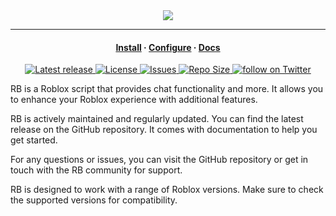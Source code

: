 <!DOCTYPE html>
<html>
<head>
    <title>RB Roblox Script</title>
</head>
<body>
    <div align="center">
        <img src="https://www.jguru.com/wp-content/uploads/2021/07/image-134.png">
    </div>
    <hr>
    <h4 align="center">
        <a href="https://www.youtube.com/watch?v=EOWGmf0aeR4&pp=ygURcm9ibG94IGluc3RhbGxpb24%3D">Install</a>
        ·
        <a href="https://www.youtube.com/watch?v=aI5SXkPKwnw&t=8s&pp=ygUMNHp4MTYgcm9ibG94">Configure</a>
        ·
        <a href="https://github.com/Blood-Gang-Inc/RB">Docs</a>
    </h4>
    <div align="center">
        <p>
            <a href="https://github.com/Blood-Gang-Inc/RB/releases/latest">
                <img alt="Latest release" src="https://img.shields.io/github/v/release/Blood-Gang-Inc/RB?style=for-the-badge&logo=starship&color=C9CBFF&logoColor=D9E0EE&labelColor=302D41&include_prerelease&sort=semver" />
            </a>
            <a href="https://github.com/Blood-Gang-Inc/RB/blob/Roblox/LICENSE.lua">
                <img alt="License" src="https://img.shields.io/github/license/Blood-Gang-Inc/RB?style=for-the-badge&logo=starship&color=ee999f&logoColor=D9E0EE&labelColor=302D41" />
            </a>
            <a href="https://github.com/LazyVim/LazyVim/issues">
                <img alt="Issues" src="https://img.shields.io/github/issues/LazyVim/RB?style=for-the-badge&logo=bilibili&color=F5E0DC&logoColor=D9E0EE&labelColor=302D41" />
            </a>
            <a href="https://github.com/Blood-Gang-Inc">
                <img alt="Repo Size" src="https://img.shields.io/github/repo-size/RB/RB?color=%23DDB6F2&label=SIZE&logo=codesandbox&style=for-the-badge&logoColor=D9E0EE&labelColor=302D41" />
            </a>
            <a href="https://twitter.com/intent/follow?screen_name=BloodGangInc">
                <img alt="follow on Twitter" src="https://img.shields.io/twitter/follow/BloodGangInc?style=for-the-badge&logo=twitter&color=8aadf3&logoColor=D9E0EE&labelColor=302D41" />
            </a>
        </p>
    </div>
    <p>
        RB is a Roblox script that provides chat functionality and more. It allows you to enhance your Roblox experience with additional features.
        <a>
            <img alt = "" scr = "https://static.wixstatic.com/media/4585c8_a2b15d8601df488685c5cfa0228b151f~mv2.png/v1/fit/w_510,h_498,q_90/4585c8_a2b15d8601df488685c5cfa0228b151f~mv2.webp" />
        </a>
    </p>
    <p>
        RB is actively maintained and regularly updated. You can find the latest release on the GitHub repository. It comes with documentation to help you get started.
    </p>
    <p>
        For any questions or issues, you can visit the GitHub repository or get in touch with the RB community for support.
    </p>
    <p>
        RB is designed to work with a range of Roblox versions. Make sure to check the supported versions for compatibility.
    </p>
</body>
</html>
